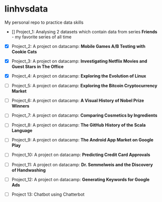 
# linhvsdata

My personal repo to practice data skills

  

 - [] Project_1: Analysing 2 datasets which contain data from series **Friends** - my favorite series of all time

 - [x] Project_2: A project on datacamp: **Mobile Games A/B Testing with Cookie Cats**

 - [x] Project_3: A project on datacamp: **Investigating Netflix Movies and Guest Stars in The Office**

 - [x] Project_4: A project on datacamp: **Exploring the Evolution of Linux**

 - [ ] Project_5: A project on datacamp: **Exploring the Bitcoin Cryptocurrency Market**

 - [ ] Project_6: A project on datacamp: **A Visual History of Nobel Prize Winners**

- [ ] Project_7: A project on datacamp: **Comparing Cosmetics by Ingredients**

- [ ] Project_8: A project on datacamp: **The GitHub History of the Scala Language**

- [ ] Project_9: A project on datacamp: **The Android App Market on Google Play**

- [ ] Project_10: A project on datacamp: **Predicting Credit Card Approvals**

- [ ] Project_11: A project on datacamp: **Dr. Semmelweis and the Discovery of Handwashing**

- [ ] Project_12: A project on datacamp: **Generating Keywords for Google Ads**

- [ ] Project 13: Chatbot using Chatterbot